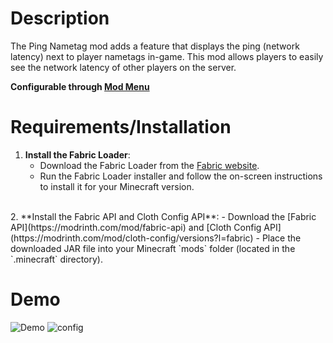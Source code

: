 # Description

The Ping Nametag mod adds a feature that displays the ping (network latency) next to player nametags in-game. This mod allows players to easily see the network latency of other players on the server.





**Configurable through [Mod Menu](https://modrinth.com/mod/modmenu)**

# Requirements/Installation
1. **Install the Fabric Loader**:
   - Download the Fabric Loader from the [Fabric website](https://fabricmc.net/use/).
   - Run the Fabric Loader installer and follow the on-screen instructions to install it for your Minecraft version.
</br>
2. **Install the Fabric API and Cloth Config API**:
   - Download the [Fabric API](https://modrinth.com/mod/fabric-api) and [Cloth Config API](https://modrinth.com/mod/cloth-config/versions?l=fabric)
   - Place the downloaded JAR file into your Minecraft `mods` folder (located in the `.minecraft` directory).

# Demo
![Demo](https://cdn.modrinth.com/data/cached_images/855966581f8cd5466bba4a9e60d99db4808512c6.png)
![config](https://cdn.modrinth.com/data/cached_images/fb8a4843fb4aea0d174c4b54d7d139c6e5ed2101.png)
